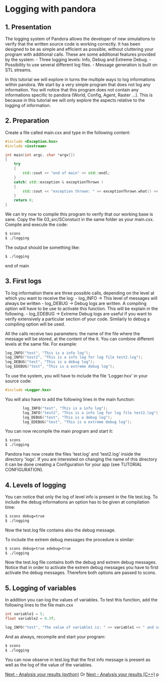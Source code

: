 # Logging with pandora

## 1. Presentation  
The logging system of Pandora allows the developer of new simulations to verify that the written source code is working correctly. It has been designed to be as simple and efficient as possible, without cluttering your program with additional calls.
These are some additional features provided by the system:
	- Three logging levels: Info, Debug and Extreme Debug.
	- Possibility to use several different log files.
	- Message generation is built on STL streams.

In this tutorial we will explore in turns the multiple ways to log informations within pandora. We start by a very simple program that does not log any information. You will notice that this program does not contain any informations specific to pandora (World, Config, Agent, Raster ...). This is because in this tutorial we will only explore the aspects relative to the logging of information. 

## 2. Preparation  
Create a file called main.cxx and type in the following content:

```cpp
#include <Exception.hxx>
#include <iostream>

int main(int argc, char *argv[])
{
	try
	{
		std::cout << "end of main" << std::endl;
	}
	catch( std::exception & exceptionThrown )
	{
		std::cout << "exception thrown: " << exceptionThrown.what() << std::endl;
	}
	return 0;
}
```

We can try now to compile this program to verify that our working base is sane. 
Copy the file 03_src/SConstuct in the same folder as your main.cxx.
Compile and execute the code:
```bash
$ scons
$ ./logging
```

The output should be something like:
```bash
$ ./logging
```
end of main

## 3. First logs  
To log information there are three possible calls, depending on the level at which you want to receive the log:
	- log_INFO -> This level of messages will always be written
	- log_DEBUG -> Debug logs are written. A compiling option will have to be use to activate this function. This will be explain in the following.
	- log_EDEBUG -> Extreme Debug logs are useful if you want to verify extensively a particular section of your code. Similarly to debug a compiling option will be used.

All the calls receive two parameters: the name of the file where the message will be stored, at the content of the it. You can combine different levels at the same file. For example:

```cpp
log_INFO("test", "This is a info log");
log_INFO("test2", "This is a info log for log file test2.log");
log_DEBUG("test", "This is a debug log");
log_EDEBUG("test", "This is a extreme debug log");
```

To use the system, you will have to include the file 'Logger.hxx' in your source code:

```cpp
#include <Logger.hxx>
```

You will also have to add the following lines in the main function:

```cpp
		log_INFO("test", "This is a info log");
		log_INFO("test2", "This is a info log for log file test2.log");
		log_DEBUG("test", "This is a debug log");		
		log_EDEBUG("test", "This is a extreme debug log");
```

You can now recompile the main program and start it:
```bash
$ scons
$ ./logging
```

Pandora has now create the files 'test.log' and 'test2.log' inside the directory 'logs'. If you are interested on changing the name of this directory it can be done creating a Configuration for your app (see TUTORIAL CONFIGURATION).


## 4. Levels of logging  
You can notice that only the log of level info is present in the file test.log. To include the debug informations an option has to be given at compilation time:
```bash
$ scons debug=true
$ ./logging
```

Now the test.log file contains also the debug message.

To include the extrem debug messages the procedure is similar:
```bash
$ scons debug=true edebug=true
$ ./logging
```

Now the test.log file contains both the debug and extrem debug messages. Notice that in order to activate the extrem debug messages you have to first activate the debug messages. Therefore both options are passed to scons.


## 5. Logging of variables  
In addition you can log the values of variables. To test this function, add the following lines to the file main.cxx

```cpp
int variable1 = 5;
float variable2 = 0.3f;

log_INFO("test", "The value of variable1 is: " << variable1 << " and variable2: " << variable2);
```

And as always, recompile and start your program:
```bash
$ scons
$ ./logging
```

You can now observe in test.log that the first info message is present as well as the log of the value of the variables.

[Next - Analysis your results (python)](04_pyanalysis.md)
Or [Next - Analysis your results (C++)](05_analysis.md)
p
